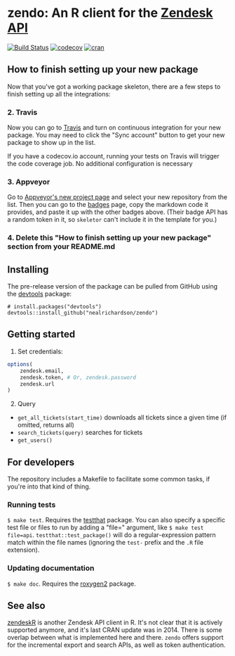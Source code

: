 # zendo: An R client for the [Zendesk](https://zendesk.com/) [API](https://developer.zendesk.com/rest_api/docs/core/introduction)

[![Build Status](https://travis-ci.org/nealrichardson/zendo.png?branch=master)](https://travis-ci.org/nealrichardson/zendo)  [![codecov](https://codecov.io/gh/nealrichardson/zendo/branch/master/graph/badge.svg)](https://codecov.io/gh/nealrichardson/zendo)
[![cran](https://www.r-pkg.org/badges/version-last-release/zendo)](https://cran.r-project.org/package=zendo)

## How to finish setting up your new package

Now that you've got a working package skeleton, there are a few steps to finish setting up all the integrations:

### 2. Travis

Now you can go to [Travis](https://travis-ci.org/profile/nealrichardson) and turn on continuous integration for your new package. You may need to click the "Sync account" button to get your new package to show up in the list.

If you have a codecov.io account, running your tests on Travis will trigger the code coverage job. No additional configuration is necessary

### 3. Appveyor

Go to [Appveyor's new project page](https://ci.appveyor.com/projects/new) and select your new repository from the list. Then you can go to the [badges](https://ci.appveyor.com/project/nealrichardson/zendo/settings/badges) page, copy the markdown code it provides, and paste it up with the other badges above. (Their badge API has a random token in it, so `skeletor` can't include it in the template for you.)

### 4. Delete this "How to finish setting up your new package" section from your README.md

## Installing

<!-- If you're putting `zendo` on CRAN, it can be installed with

    install.packages("zendo") -->

The pre-release version of the package can be pulled from GitHub using the [devtools](https://github.com/r-lib/devtools) package:

    # install.packages("devtools")
    devtools::install_github("nealrichardson/zendo")

## Getting started

1. Set credentials:

```r
options(
    zendesk.email,
    zendesk.token, # Or, zendesk.password
    zendesk.url
)
```

2. Query

* `get_all_tickets(start_time)` downloads all tickets since a given time (if omitted, returns all)
* `search_tickets(query)` searches for tickets
* `get_users()`

## For developers

The repository includes a Makefile to facilitate some common tasks, if you're into that kind of thing.

### Running tests

`$ make test`. Requires the [testthat](http://testthat.r-lib.org/) package. You can also specify a specific test file or files to run by adding a "file=" argument, like `$ make test file=api`. `testthat::test_package()` will do a regular-expression pattern match within the file names (ignoring the `test-` prefix and the `.R` file extension).

### Updating documentation

`$ make doc`. Requires the [roxygen2](https://github.com/klutometis/roxygen) package.

## See also

[zendeskR](https://github.com/tcash21/zendeskR) is another Zendesk API client in R. It's not clear that it is actively supported anymore, and it's last CRAN update was in 2014. There is some overlap between what is implemented here and there. `zendo` offers support for the incremental export and search APIs, as well as token authentication.
